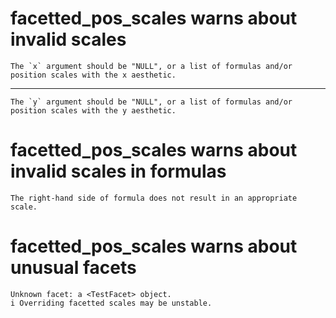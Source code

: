 # facetted_pos_scales warns about invalid scales

    The `x` argument should be "NULL", or a list of formulas and/or position scales with the x aesthetic.

---

    The `y` argument should be "NULL", or a list of formulas and/or position scales with the y aesthetic.

# facetted_pos_scales warns about invalid scales in formulas

    The right-hand side of formula does not result in an appropriate scale.

# facetted_pos_scales warns about unusual facets

    Unknown facet: a <TestFacet> object.
    i Overriding facetted scales may be unstable.

